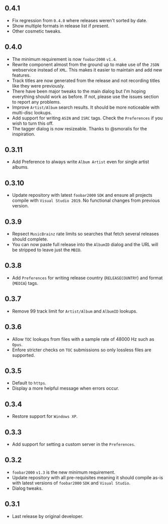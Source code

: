 ## 0.4.1
- Fix regression from `0.4.0` where releases weren't sorted by date.
- Show multiple formats in release list if present.
- Other cosmetic tweaks.

## 0.4.0
- The minimum requirement is now `foobar2000` `v1.4`.
- Rewrite component almost from the ground up to make use of the `JSON` webservice instead of `XML`. This makes it easier to maintain and add new features.
- Track titles are now generated from the release and not recording titles like they were previously.
- There have been major tweaks to the main dialog but I'm hoping everything should work as before. If not, please use the issues section to report any problems.
- Improve `Artist/Album` search results. It should be more noticeable with multi-disc lookups.
- Add support for writing `ASIN` and `ISRC` tags. Check the `Preferences` if you wish to turn this off.
- The tagger dialog is now resizeable. Thanks to @smoralis for the inspiration.

## 0.3.11
- Add Preference to always write `Album Artist` even for single artist albums.

## 0.3.10
- Update repository with latest `foobar2000` `SDK` and ensure all projects compile with `Visual Studio 2019`. No functional changes from previous version.

## 0.3.9
- Repsect `MusicBrainz` rate limits so searches that fetch several releases should complete.
- You can now paste full release into the `AlbumID` dialog and the URL will be stripped to leave just the `MBID`.

## 0.3.8
- Add `Preferences` for writing release country (`RELEASECOUNTRY`) and format (`MEDIA`) tags.

## 0.3.7
- Remove 99 track limit for `Artist/Album` and `AlbumID` lookups.

## 0.3.6
- Allow `TOC` lookups from files with a sample rate of 48000 Hz such as `Opus`.
- Enfore stricter checks on `TOC` submissions so only lossless files are supported.

## 0.3.5
- Default to `https`.
- Display a more helpful message when errors occur.

## 0.3.4
- Restore support for `Windows XP`.

## 0.3.3 
- Add support for setting a custom server in the `Preferences`.

## 0.3.2
- `foobar2000` `v1.3` is the new minimum requirement.
- Update repository with all pre-requisites meaning it should compile as-is with latest versions of `foobar2000` `SDK` and `Visual Studio`.
- Dialog tweaks.

## 0.3.1
- Last release by original developer.
